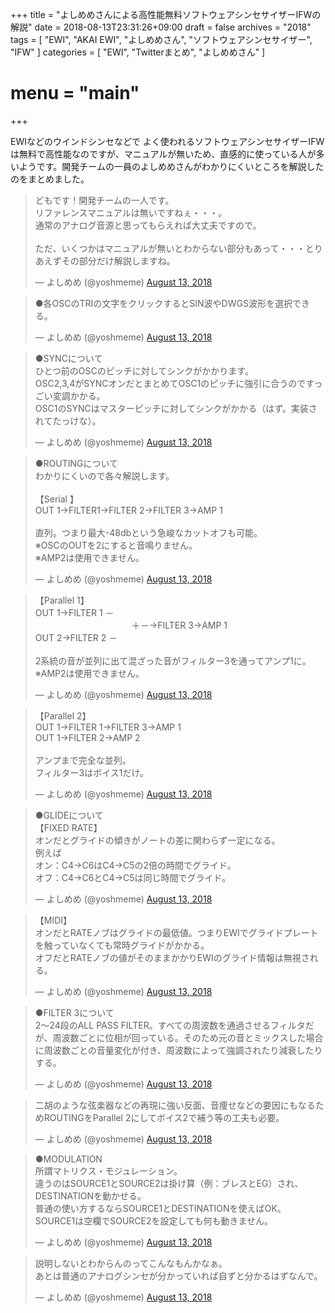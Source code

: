 +++
title = "よしめめさんによる高性能無料ソフトウェアシンセサイザーIFWの解説"
date = 2018-08-13T23:31:26+09:00
draft = false
archives = "2018"
tags = [
    "EWI",
    "AKAI EWI",
    "よしめめさん",
    "ソフトウェアシンセサイザー",
    "IFW"
]
categories = [
    "EWI",
    "Twitterまとめ",
    "よしめめさん"
]
# menu = "main"
+++

EWIなどのウインドシンセなどで よく使われるソフトウェアシンセサイザーIFWは無料で高性能なのですが、マニュアルが無いため、直感的に使っている人が多いようです。開発チームの一員のよしめめさんがわかりにくいところを解説したのをまとめました。

<blockquote class="twitter-tweet"><p lang="ja" dir="ltr">どもです！開発チームの一人です。<br>リファレンスマニュアルは無いですねぇ・・・。<br>通常のアナログ音源と思ってもらえれば大丈夫ですので。<br><br>ただ、いくつかはマニュアルが無いとわからない部分もあって・・・とりあえずその部分だけ解説しますね。</p>&mdash; よしめめ (@yoshmeme) <a href="https://twitter.com/yoshmeme/status/1028992862594072576?ref_src=twsrc%5Etfw">August 13, 2018</a></blockquote> <script async src="https://platform.twitter.com/widgets.js" charset="utf-8"></script>

<blockquote class="twitter-tweet" data-conversation="none"><p lang="ja" dir="ltr">●各OSCのTRIの文字をクリックするとSIN波やDWGS波形を選択できる。</p>&mdash; よしめめ (@yoshmeme) <a href="https://twitter.com/yoshmeme/status/1028992936036331520?ref_src=twsrc%5Etfw">August 13, 2018</a></blockquote> <script async src="https://platform.twitter.com/widgets.js" charset="utf-8"></script>

<blockquote class="twitter-tweet" data-conversation="none"><p lang="ja" dir="ltr">●SYNCについて<br>ひとつ前のOSCのピッチに対してシンクがかかります。<br>OSC2,3,4がSYNCオンだとまとめてOSC1のピッチに強引に合うのですっごい変調かかる。<br>OSC1のSYNCはマスターピッチに対してシンクがかかる（はず。実装されてたっけな）。</p>&mdash; よしめめ (@yoshmeme) <a href="https://twitter.com/yoshmeme/status/1028992991094927360?ref_src=twsrc%5Etfw">August 13, 2018</a></blockquote> <script async src="https://platform.twitter.com/widgets.js" charset="utf-8"></script>

<blockquote class="twitter-tweet" data-conversation="none"><p lang="ja" dir="ltr">●ROUTINGについて<br>わかりにくいので各々解説します。<br><br>【Serial 】<br>OUT 1→FILTER1→FILTER 2→FILTER 3→AMP 1 <br><br>直列。つまり最大-48dbという急峻なカットオフも可能。<br>※OSCのOUTを2にすると音鳴りません。<br>※AMP2は使用できません。</p>&mdash; よしめめ (@yoshmeme) <a href="https://twitter.com/yoshmeme/status/1028993097831575552?ref_src=twsrc%5Etfw">August 13, 2018</a></blockquote> <script async src="https://platform.twitter.com/widgets.js" charset="utf-8"></script>

<blockquote class="twitter-tweet" data-conversation="none"><p lang="ja" dir="ltr">【Parallel 1】<br>OUT 1→FILTER 1 －<br>　　　　　　　　　　　＋－→FILTER 3→AMP 1<br>OUT 2→FILTER 2 －<br><br>2系統の音が並列に出て混ざった音がフィルター3を通ってアンプ1に。<br>※AMP2は使用できません。</p>&mdash; よしめめ (@yoshmeme) <a href="https://twitter.com/yoshmeme/status/1028993144287723521?ref_src=twsrc%5Etfw">August 13, 2018</a></blockquote> <script async src="https://platform.twitter.com/widgets.js" charset="utf-8"></script>

<blockquote class="twitter-tweet" data-conversation="none"><p lang="ja" dir="ltr">【Parallel 2】<br>OUT 1→FILTER 1→FILTER 3→AMP 1 <br>OUT 1→FILTER 2→AMP 2 <br><br>アンプまで完全な並列。<br>フィルター3はボイス1だけ。</p>&mdash; よしめめ (@yoshmeme) <a href="https://twitter.com/yoshmeme/status/1028993221358047233?ref_src=twsrc%5Etfw">August 13, 2018</a></blockquote> <script async src="https://platform.twitter.com/widgets.js" charset="utf-8"></script>

<blockquote class="twitter-tweet" data-conversation="none"><p lang="ja" dir="ltr">●GLIDEについて<br>【FIXED RATE】<br>オンだとグライドの傾きがノートの差に関わらず一定になる。<br>例えば<br>オン：C4→C6はC4→C5の2倍の時間でグライド。<br>オフ：C4→C6とC4→C5は同じ時間でグライド。</p>&mdash; よしめめ (@yoshmeme) <a href="https://twitter.com/yoshmeme/status/1028993277318451201?ref_src=twsrc%5Etfw">August 13, 2018</a></blockquote> <script async src="https://platform.twitter.com/widgets.js" charset="utf-8"></script>

<blockquote class="twitter-tweet" data-conversation="none"><p lang="ja" dir="ltr">【MIDI】<br>オンだとRATEノブはグライドの最低値。つまりEWIでグライドプレートを触っていなくても常時グライドがかかる。<br>オフだとRATEノブの値がそのままかかりEWIのグライド情報は無視される。</p>&mdash; よしめめ (@yoshmeme) <a href="https://twitter.com/yoshmeme/status/1028993343622012928?ref_src=twsrc%5Etfw">August 13, 2018</a></blockquote> <script async src="https://platform.twitter.com/widgets.js" charset="utf-8"></script>

<blockquote class="twitter-tweet" data-conversation="none"><p lang="ja" dir="ltr">●FILTER 3について<br>2〜24段のALL PASS FILTER。すべての周波数を通過させるフィルタだが、周波数ごとに位相が回っている。そのため元の音とミックスした場合に周波数ごとの音量変化が付き、周波数によって強調されたり減衰したりする。</p>&mdash; よしめめ (@yoshmeme) <a href="https://twitter.com/yoshmeme/status/1028993415109726208?ref_src=twsrc%5Etfw">August 13, 2018</a></blockquote> <script async src="https://platform.twitter.com/widgets.js" charset="utf-8"></script>

<blockquote class="twitter-tweet" data-conversation="none"><p lang="ja" dir="ltr">二胡のような弦楽器などの再現に強い反面、音痩せなどの要因にもなるためROUTINGをParallel 2にしてボイス2で補う等の工夫も必要。</p>&mdash; よしめめ (@yoshmeme) <a href="https://twitter.com/yoshmeme/status/1028993451092635648?ref_src=twsrc%5Etfw">August 13, 2018</a></blockquote> <script async src="https://platform.twitter.com/widgets.js" charset="utf-8"></script>

<blockquote class="twitter-tweet" data-conversation="none"><p lang="ja" dir="ltr">●MODULATION<br>所謂マトリクス・モジュレーション。<br>違うのはSOURCE1とSOURCE2は掛け算（例：ブレスとEG）され、DESTINATIONを動かせる。<br>普通の使い方するならSOURCE1とDESTINATIONを使えばOK。<br>SOURCE1は空欄でSOURCE2を設定しても何も動きません。</p>&mdash; よしめめ (@yoshmeme) <a href="https://twitter.com/yoshmeme/status/1028993509422850049?ref_src=twsrc%5Etfw">August 13, 2018</a></blockquote> <script async src="https://platform.twitter.com/widgets.js" charset="utf-8"></script>

<blockquote class="twitter-tweet" data-conversation="none"><p lang="ja" dir="ltr">説明しないとわからんのってこんなもんかなぁ。<br>あとは普通のアナログシンセが分かっていれば自ずと分かるはずなんで。</p>&mdash; よしめめ (@yoshmeme) <a href="https://twitter.com/yoshmeme/status/1028993558907219968?ref_src=twsrc%5Etfw">August 13, 2018</a></blockquote> <script async src="https://platform.twitter.com/widgets.js" charset="utf-8"></script>

